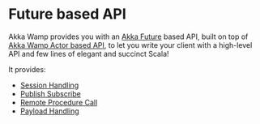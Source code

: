 # Future based API

Akka Wamp provides you with an [Akka Future](http://doc.akka.io/docs/akka/current/scala/futures.html) based API, built on top of [Akka Wamp Actor based API](../../client/actor), to let you write your client with a high-level API and few lines of elegant and succinct Scala!

It provides:

* [Session Handling](../future/session)
* [Publish Subscribe](../future/pubsub)
* [Remote Procedure Call](../future/rpc)
* [Payload Handling](../future/payload)
